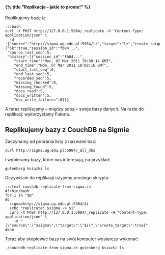 #### {% title "Replikacja – jakie to proste!" %}

Replikujemy bazę *lz*:

    :::bash
    curl -X POST http://127.0.0.1:5984/_replicate -H "Content-Type: application/json" \
      -d '{"source":"http://sigma.ug.edu.pl:5984/lz","target":"lz","create_target":true}'
    {"ok":true,"session_id":"fb84...",
     "source_last_seq":5,
     "history":[{"session_id":"fb84...",
        "start_time":"Mon, 07 Mar 2011 19:08:14 GMT",
        "end_time":"Mon, 07 Mar 2011 19:08:16 GMT",
        "start_last_seq":0,
        "end_last_seq":5,
        "recorded_seq":5,
        "missing_checked":0,
        "missing_found":5,
        "docs_read":5,
        "docs_written":5,
        "doc_write_failures":0}]}

A teraz replikujemy – między sobą – swoje bazy danych.
Na razie do replikacji wykorzystamy Futona.


## Replikujemy bazy z CouchDB na Sigmie

Zaczynamy od pobrania listy z nazwami baz:

    curl http://sigma.ug.edu.pl:5984/_all_dbs

i wybieramy bazy, które nas interesują, na przykład:

    gutenberg ksiazki ls

Oczywiście do replikacji użyjemy prostego skryptu:

    :::text couchdb-replicate-from-sigma.sh
    #!/bin/bash
    for i in "$@"
    do
      sigma=http://sigma.ug.edu.pl:5984/$i
      echo "replicate: $sigma -> $i"
      curl -X POST http://127.0.0.1:5984/_replicate -H "Content-Type: application/json" \
        -d "{\"source\":\"$sigma\",\"target\":\"$i\",\"create_target\":true}"
    done

Teraz aby skopiować bazy na swój komputer wystarczy wykonać:

    ./couchdb-replicate-from-sigma.sh gutenberg ksiazki ls
